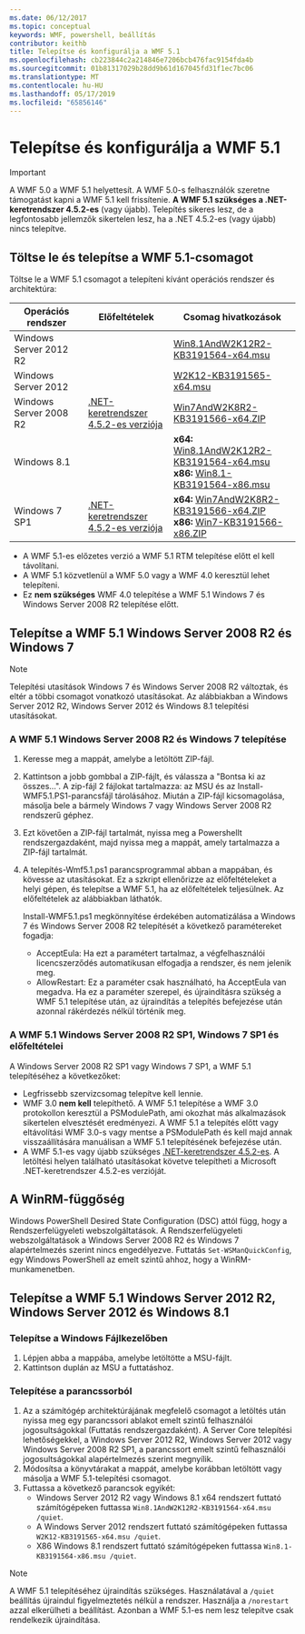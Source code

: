 ```yaml
---
ms.date: 06/12/2017
ms.topic: conceptual
keywords: WMF, powershell, beállítás
contributor: keithb
title: Telepítse és konfigurálja a WMF 5.1
ms.openlocfilehash: cb223844c2a214846e7206bcb476fac9154fda4b
ms.sourcegitcommit: 01b81317029b28dd9b61d167045fd31f1ec7bc06
ms.translationtype: MT
ms.contentlocale: hu-HU
ms.lasthandoff: 05/17/2019
ms.locfileid: "65856146"
---
```

# <a name="install-and-configure-wmf-51"></a>Telepítse és konfigurálja a WMF 5.1

> [!IMPORTANT]
> A WMF 5.0 a WMF 5.1 helyettesít. A WMF 5.0-s felhasználók szeretne támogatást kapni a WMF 5.1 kell frissítenie.
> **A WMF 5.1 szükséges a .NET-keretrendszer 4.5.2-es** (vagy újabb). Telepítés sikeres lesz, de a legfontosabb jellemzők sikertelen lesz, ha a .NET 4.5.2-es (vagy újabb) nincs telepítve.

## <a name="download-and-install-the-wmf-51-package"></a>Töltse le és telepítse a WMF 5.1-csomagot

Töltse le a WMF 5.1 csomagot a telepíteni kívánt operációs rendszer és architektúra:

| Operációs rendszer       | Előfeltételek           | Csomag hivatkozások                          |
|------------------------|-------------------------|----------------------------------------|
| Windows Server 2012 R2 |                         | [Win8.1AndW2K12R2-KB3191564-x64.msu][] |
| Windows Server 2012    |                         | [W2K12-KB3191565-x64.msu][]            |
| Windows Server 2008 R2 | [.NET-keretrendszer 4.5.2-es verziója][]| [Win7AndW2K8R2-KB3191566-x64.ZIP][]    |
| Windows 8.1            |                         | **x64:** [Win8.1AndW2K12R2-KB3191564-x64.msu][]</br>**x86:** [Win8.1-KB3191564-x86.msu][] |
| Windows 7 SP1          | [.NET-keretrendszer 4.5.2-es verziója][]| **x64:** [Win7AndW2K8R2-KB3191566-x64.ZIP][]</br>**x86:** [Win7-KB3191566-x86.ZIP][] |

[.NET-keretrendszer 4.5.2-es verziója]: https://www.microsoft.com/download/details.aspx?id=42642
[W2K12-KB3191565-x64.msu]: https://go.microsoft.com/fwlink/?linkid=839513
[Win7-KB3191566-x86.ZIP]: https://go.microsoft.com/fwlink/?linkid=839522
[Win7AndW2K8R2-KB3191566-x64.ZIP]: https://go.microsoft.com/fwlink/?linkid=839523
[Win8.1-KB3191564-x86.msu]: https://go.microsoft.com/fwlink/?linkid=839521
[Win8.1AndW2K12R2-KB3191564-x64.msu]: https://go.microsoft.com/fwlink/?linkid=839516

- A WMF 5.1-es előzetes verzió a WMF 5.1 RTM telepítése előtt el kell távolítani.
- A WMF 5.1 közvetlenül a WMF 5.0 vagy a WMF 4.0 keresztül lehet telepíteni.
- Ez **nem szükséges** WMF 4.0 telepítése a WMF 5.1 Windows 7 és Windows Server 2008 R2 telepítése előtt.

## <a name="install-wmf-51-for-windows-server-2008-r2-and-windows-7"></a>Telepítse a WMF 5.1 Windows Server 2008 R2 és Windows 7

> [!NOTE]
> Telepítési utasítások Windows 7 és Windows Server 2008 R2 változtak, és eltér a többi csomagot vonatkozó utasításokat. Az alábbiakban a Windows Server 2012 R2, Windows Server 2012 és Windows 8.1 telepítési utasításokat.

### <a name="installing-wmf-51-on-windows-server-2008-r2-and-windows-7"></a>A WMF 5.1 Windows Server 2008 R2 és Windows 7 telepítése

1. Keresse meg a mappát, amelybe a letöltött ZIP-fájl.

2. Kattintson a jobb gombbal a ZIP-fájlt, és válassza a "Bontsa ki az összes...". A zip-fájl 2 fájlokat tartalmazza: az MSU és az Install-WMF5.1.PS1-parancsfájl tárolásához. Miután a ZIP-fájl kicsomagolása, másolja bele a bármely Windows 7 vagy Windows Server 2008 R2 rendszerű géphez.

3. Ezt követően a ZIP-fájl tartalmát, nyissa meg a Powershellt rendszergazdaként, majd nyissa meg a mappát, amely tartalmazza a ZIP-fájl tartalmát.

4. A telepítés-Wmf5.1.ps1 parancsprogrammal abban a mappában, és kövesse az utasításokat. Ez a szkript ellenőrizze az előfeltételeket a helyi gépen, és telepítse a WMF 5.1, ha az előfeltételek teljesülnek. Az előfeltételek az alábbiakban láthatók.

   Install-WMF5.1.ps1 megkönnyítése érdekében automatizálása a Windows 7 és Windows Server 2008 R2 telepítését a következő paramétereket fogadja:

   - AcceptEula: Ha ezt a paramétert tartalmaz, a végfelhasználói licencszerződés automatikusan elfogadja a rendszer, és nem jelenik meg.
   - AllowRestart: Ez a paraméter csak használható, ha AcceptEula van megadva. Ha ez a paraméter szerepel, és újraindításra szükség a WMF 5.1 telepítése után, az újraindítás a telepítés befejezése után azonnal rákérdezés nélkül történik meg.

### <a name="wmf-51-prerequisites-for-windows-server-2008-r2-sp1-and-windows-7-sp1"></a>A WMF 5.1 Windows Server 2008 R2 SP1, Windows 7 SP1 és előfeltételei

A Windows Server 2008 R2 SP1 vagy Windows 7 SP1, a WMF 5.1 telepítéséhez a következőket:

- Legfrissebb szervizcsomag telepítve kell lennie.
- WMF 3.0 **nem kell** telepíthető. A WMF 5.1 telepítése a WMF 3.0 protokollon keresztül a PSModulePath, ami okozhat más alkalmazások sikertelen elvesztését eredményezi. A WMF 5.1 a telepítés előtt vagy eltávolítási WMF 3.0-s vagy mentse a PSModulePath és kell majd annak visszaállítására manuálisan a WMF 5.1 telepítésének befejezése után.
- A WMF 5.1-es vagy újabb szükséges [.NET-keretrendszer 4.5.2-es](https://www.microsoft.com/download/details.aspx?id=42642).
  A letöltési helyen található utasításokat követve telepítheti a Microsoft .NET-keretrendszer 4.5.2-es verzióját.

## <a name="winrm-dependency"></a>A WinRM-függőség

Windows PowerShell Desired State Configuration (DSC) attól függ, hogy a Rendszerfelügyeleti webszolgáltatások. A Rendszerfelügyeleti webszolgáltatások a Windows Server 2008 R2 és Windows 7 alapértelmezés szerint nincs engedélyezve. Futtatás `Set-WSManQuickConfig`, egy Windows PowerShell az emelt szintű ahhoz, hogy a WinRM-munkamenetben.

## <a name="install-wmf-51-for-windows-server-2012-r2-windows-server-2012-and-windows-81"></a>Telepítse a WMF 5.1 Windows Server 2012 R2, Windows Server 2012 és Windows 8.1

### <a name="install-from-windows-file-explorer"></a>Telepítse a Windows Fájlkezelőben

1. Lépjen abba a mappába, amelybe letöltötte a MSU-fájlt.
2. Kattintson duplán az MSU a futtatáshoz.

### <a name="installing-from-the-command-prompt"></a>Telepítése a parancssorból

1. Az a számítógép architektúrájának megfelelő csomagot a letöltés után nyissa meg egy parancssori ablakot emelt szintű felhasználói jogosultságokkal (Futtatás rendszergazdaként). A Server Core telepítési lehetőségekkel, a Windows Server 2012 R2, Windows Server 2012 vagy Windows Server 2008 R2 SP1, a parancssort emelt szintű felhasználói jogosultságokkal alapértelmezés szerint megnyílik.
2. Módosítsa a könyvtárakat a mappát, amelybe korábban letöltött vagy másolja a WMF 5.1-telepítési csomagot.
3. Futtassa a következő parancsok egyikét:
   - Windows Server 2012 R2 vagy Windows 8.1 x64 rendszert futtató számítógépeken futtassa `Win8.1AndW2K12R2-KB3191564-x64.msu /quiet`.
   - A Windows Server 2012 rendszert futtató számítógépeken futtassa `W2K12-KB3191565-x64.msu /quiet`.
   - X86 Windows 8.1 rendszert futtató számítógépeken futtassa `Win8.1-KB3191564-x86.msu /quiet`.

> [!NOTE]
> A WMF 5.1 telepítéséhez újraindítás szükséges. Használatával a `/quiet` beállítás újraindul figyelmeztetés nélkül a rendszer. Használja a `/norestart` azzal elkerülheti a beállítást. Azonban a WMF 5.1-es nem lesz telepítve csak rendelkezik újraindítása.
